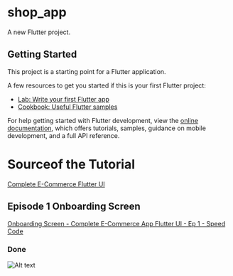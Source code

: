 # shop_app

A new Flutter project.

## Getting Started

This project is a starting point for a Flutter application.

A few resources to get you started if this is your first Flutter project:

- [Lab: Write your first Flutter app](https://docs.flutter.dev/get-started/codelab)
- [Cookbook: Useful Flutter samples](https://docs.flutter.dev/cookbook)

For help getting started with Flutter development, view the
[online documentation](https://docs.flutter.dev/), which offers tutorials,
samples, guidance on mobile development, and a full API reference.

# Sourceof the Tutorial
[Complete E-Commerce Flutter UI](https://www.youtube.com/playlist?list=PLxUBb2A_UUy8OlaNZpS2mfL8xpHcnd_Af)

## Episode 1 Onboarding Screen

[Onboarding Screen - Complete E-Commerce App Flutter UI - Ep 1 - Speed Code ](https://youtu.be/YEJPg2jwzI8)


### Done 
![Alt text](assets/screenshots/Sopp%20App.GIF)

